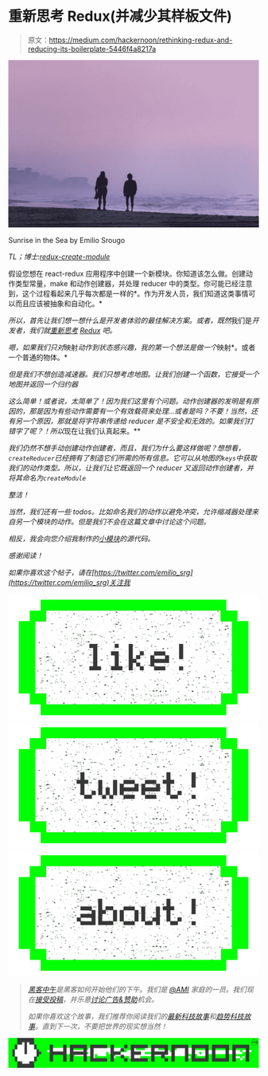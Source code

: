 # 重新思考 Redux(并减少其样板文件)

> 原文：<https://medium.com/hackernoon/rethinking-redux-and-reducing-its-boilerplate-5446f4a8217a>

![](img/ce4bdbdb7cecfdccce85be756f75cd39.png)

Sunrise in the Sea by Emilio Srougo

*TL；博士:*[*redux-create-module*](https://github.com/Emilios1995/redux-create-module)

假设您想在 react-redux 应用程序中创建一个新模块。你知道该怎么做。创建动作类型常量，make 和动作创建器，并处理 reducer 中的类型。你可能已经注意到，这个过程看起来几乎每次都是一样的*。作为开发人员，我们知道这类事情可以而且应该被抽象和自动化。*

*所以，首先让我们想一想什么是开发者体验的最佳解决方案。或者，既然*我们是*开发者，我们就[重新思考](https://hackernoon.com/tagged/rethink) [Redux](https://hackernoon.com/tagged/redux) 吧。*

*嗯，如果我们只对*映射*动作到状态感兴趣，我的第一个想法是做一个*映射*。或者一个普通的物体。*

*但是我们不想创造减速器。我们只想考虑地图。让我们创建一个函数，它接受一个地图并返回一个归约器*

*这么简单！或者说，太简单了！因为我们这里有个问题。动作创建器的发明是有原因的，那是因为有些动作需要有一个有效载荷来处理…或者是吗？不要！当然，还有另一个原因，那就是将字符串传递给 reducer 是不安全和无效的。如果我们打错字了呢？！所以*现在让我们认真起来。**

*我们仍然不想手动创建动作创建者，而且，我们为什么要这样做呢？想想看，`createReducer`已经拥有了制造它们所需的所有信息。它可以从地图的`keys`中获取我们的动作类型。所以，让我们让它既返回一个 reducer 又返回动作创建者，并将其命名为`createModule`*

*整洁！*

*当然，我们还有一些 todos。比如命名我们的动作以避免冲突，允许缩减器处理来自另一个模块的动作。但是我们不会在这篇文章中讨论这个问题。*

*相反，我会向您介绍我制作的[小模块](https://github.com/Emilios1995/redux-create-module)的源代码。*

*感谢阅读！*

*如果你喜欢这个帖子，请在[https://twitter.com/emilio_srg](https://twitter.com/emilio_srg)关注我*

*[![](img/50ef4044ecd4e250b5d50f368b775d38.png)](http://bit.ly/HackernoonFB)**[![](img/979d9a46439d5aebbdcdca574e21dc81.png)](https://goo.gl/k7XYbx)**[![](img/2930ba6bd2c12218fdbbf7e02c8746ff.png)](https://goo.gl/4ofytp)*

> *[黑客中午](http://bit.ly/Hackernoon)是黑客如何开始他们的下午。我们是 [@AMI](http://bit.ly/atAMIatAMI) 家庭的一员。我们现在[接受投稿](http://bit.ly/hackernoonsubmission)，并乐意[讨论广告&赞助](mailto:partners@amipublications.com)机会。*
> 
> *如果你喜欢这个故事，我们推荐你阅读我们的[最新科技故事](http://bit.ly/hackernoonlatestt)和[趋势科技故事](https://hackernoon.com/trending)。直到下一次，不要把世界的现实想当然！*

*![](img/be0ca55ba73a573dce11effb2ee80d56.png)*